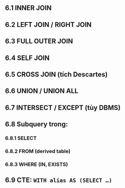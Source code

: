## 6.1 INNER JOIN  
## 6.2 LEFT JOIN / RIGHT JOIN  
## 6.3 FULL OUTER JOIN  
## 6.4 SELF JOIN  
## 6.5 CROSS JOIN (tích Descartes)  
## 6.6 UNION / UNION ALL  
## 6.7 INTERSECT / EXCEPT (tùy DBMS)  
## 6.8 Subquery trong:  
###  6.8.1 SELECT  
###  6.8.2 FROM (derived table)  
### 6.8.3 WHERE (IN, EXISTS)  
## 6.9 CTE: `WITH alias AS (SELECT …)`